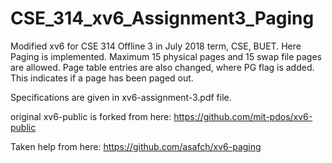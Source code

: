 # CSE_314_xv6_Assignment3_Paging

Modified xv6 for CSE 314 Offline 3 in July 2018 term, CSE, BUET. Here Paging is implemented. Maximum 15 physical pages and 15 swap file pages are allowed. Page table entries are also changed, where PG flag is added. This indicates if a page has been paged out.

Specifications are given in xv6-assignment-3.pdf file.

original xv6-public is forked from here: https://github.com/mit-pdos/xv6-public

Taken help from here: https://github.com/asafch/xv6-paging

